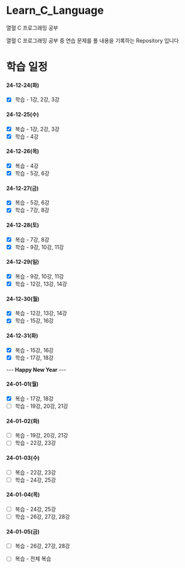 # Learn_C_Language
열혈 C 프로그래밍 공부 

열혈 C 프로그래밍 공부 중 연습 문제를 풀 내용을 기록하는 Repository 입니다

# 학습 일정

#### 24-12-24(화)
- [X] 학습 - 1강, 2강, 3강

#### 24-12-25(수)
- [X] 복습 - 1강, 2강, 3강
- [X] 학습 - 4강

#### 24-12-26(목)
- [X] 복습 - 4강
- [X] 학습 - 5강, 6강

#### 24-12-27(금)
- [X] 복습 - 5강, 6강
- [X] 학습 - 7강, 8강

#### 24-12-28(토)
- [X] 복습 - 7강, 8강
- [X] 학습 - 9강, 10강, 11강

#### 24-12-29(일)
- [X] 복습 - 9강, 10강, 11강
- [X] 학습 - 12강, 13강, 14강

#### 24-12-30(월)
- [X] 복습 - 12강, 13강, 14강
- [X] 학습 - 15강, 16강

#### 24-12-31(화)
- [X] 복습 - 15강, 16강
- [X] 학습 - 17강, 18강

--- **Happy New Year** ---

#### 24-01-01(월)
- [X] 복습 - 17강, 18강
- [ ] 학습 - 19강, 20강, 21강

#### 24-01-02(화)
- [ ] 복습 - 19강, 20강, 21강
- [ ] 학습 - 22강, 23강

#### 24-01-03(수)
- [ ] 복습 - 22강, 23강
- [ ] 학습 - 24강, 25강

#### 24-01-04(목)
- [ ] 복습 - 24강, 25강
- [ ] 학습 - 26강, 27강, 28강

#### 24-01-05(금)
- [ ] 복습 - 26강, 27강, 28강
- [ ] 복습 - 전체 복습

